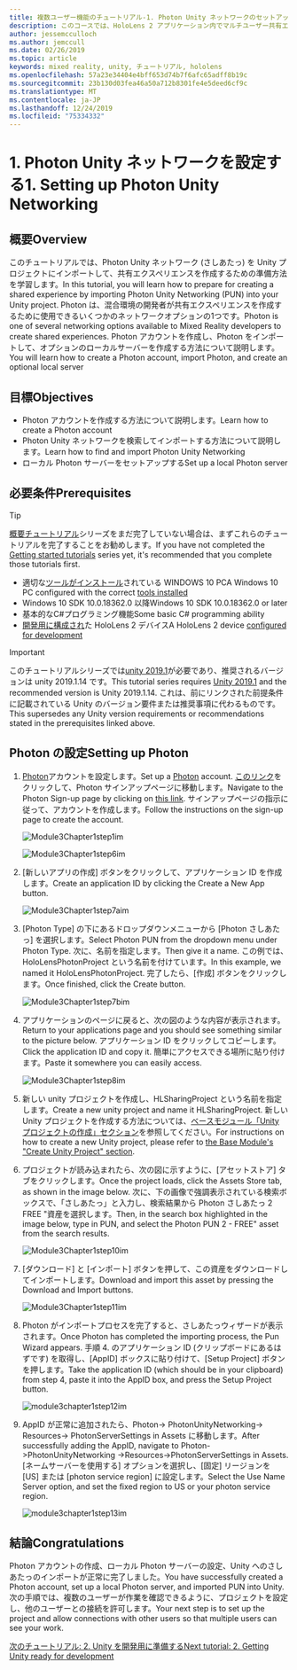 ```yaml
---
title: 複数ユーザー機能のチュートリアル-1. Photon Unity ネットワークのセットアップ
description: このコースでは、HoloLens 2 アプリケーション内でマルチユーザー共有エクスペリエンスを実装する方法について説明します。
author: jessemcculloch
ms.author: jemccull
ms.date: 02/26/2019
ms.topic: article
keywords: mixed reality, unity, チュートリアル, hololens
ms.openlocfilehash: 57a23e34404e4bff653d74b7f6afc65adff8b19c
ms.sourcegitcommit: 23b130d03fea46a50a712b8301fe4e5deed6cf9c
ms.translationtype: MT
ms.contentlocale: ja-JP
ms.lasthandoff: 12/24/2019
ms.locfileid: "75334332"
---
```

# <a name="1-setting-up-photon-unity-networking"></a><span data-ttu-id="bb494-105">1. Photon Unity ネットワークを設定する</span><span class="sxs-lookup"><span data-stu-id="bb494-105">1. Setting up Photon Unity Networking</span></span>

## <a name="overview"></a><span data-ttu-id="bb494-106">概要</span><span class="sxs-lookup"><span data-stu-id="bb494-106">Overview</span></span>

<span data-ttu-id="bb494-107">このチュートリアルでは、Photon Unity ネットワーク (さしあたっ) を Unity プロジェクトにインポートして、共有エクスペリエンスを作成するための準備方法を学習します。</span><span class="sxs-lookup"><span data-stu-id="bb494-107">In this tutorial, you will learn how to prepare for creating a shared experience by importing Photon Unity Networking (PUN) into your Unity project.</span></span> <span data-ttu-id="bb494-108">Photon は、混合環境の開発者が共有エクスペリエンスを作成するために使用できるいくつかのネットワークオプションの1つです。</span><span class="sxs-lookup"><span data-stu-id="bb494-108">Photon is one of several networking options available to Mixed Reality developers to create shared experiences.</span></span> <span data-ttu-id="bb494-109">Photon アカウントを作成し、Photon をインポートして、オプションのローカルサーバーを作成する方法について説明します。</span><span class="sxs-lookup"><span data-stu-id="bb494-109">You will learn how to create a Photon account, import Photon, and create an optional local server</span></span>

## <a name="objectives"></a><span data-ttu-id="bb494-110">目標</span><span class="sxs-lookup"><span data-stu-id="bb494-110">Objectives</span></span>

* <span data-ttu-id="bb494-111">Photon アカウントを作成する方法について説明します。</span><span class="sxs-lookup"><span data-stu-id="bb494-111">Learn how to create a Photon account</span></span>
* <span data-ttu-id="bb494-112">Photon Unity ネットワークを検索してインポートする方法について説明します。</span><span class="sxs-lookup"><span data-stu-id="bb494-112">Learn how to find and import Photon Unity Networking</span></span>
* <span data-ttu-id="bb494-113">ローカル Photon サーバーをセットアップする</span><span class="sxs-lookup"><span data-stu-id="bb494-113">Set up a local Photon server</span></span>

## <a name="prerequisites"></a><span data-ttu-id="bb494-114">必要条件</span><span class="sxs-lookup"><span data-stu-id="bb494-114">Prerequisites</span></span>

>[!TIP]
><span data-ttu-id="bb494-115">[概要チュートリアル](mrlearning-base.md)シリーズをまだ完了していない場合は、まずこれらのチュートリアルを完了することをお勧めします。</span><span class="sxs-lookup"><span data-stu-id="bb494-115">If you have not completed the [Getting started tutorials](mrlearning-base.md) series yet, it's recommended that you complete those tutorials first.</span></span>

* <span data-ttu-id="bb494-116">適切な[ツールがインストール](install-the-tools.md)されている WINDOWS 10 PC</span><span class="sxs-lookup"><span data-stu-id="bb494-116">A Windows 10 PC configured with the correct [tools installed](install-the-tools.md)</span></span>
* <span data-ttu-id="bb494-117">Windows 10 SDK 10.0.18362.0 以降</span><span class="sxs-lookup"><span data-stu-id="bb494-117">Windows 10 SDK 10.0.18362.0 or later</span></span>
* <span data-ttu-id="bb494-118">基本的なC#プログラミング機能</span><span class="sxs-lookup"><span data-stu-id="bb494-118">Some basic C# programming ability</span></span>
* <span data-ttu-id="bb494-119">[開発用に構成され](using-visual-studio.md#enabling-developer-mode)た HoloLens 2 デバイス</span><span class="sxs-lookup"><span data-stu-id="bb494-119">A HoloLens 2 device [configured for development](using-visual-studio.md#enabling-developer-mode)</span></span>

>[!IMPORTANT]
><span data-ttu-id="bb494-120">このチュートリアルシリーズでは<a href="https://unity3d.com/get-unity/download/archive" target="_blank">unity 2019.1</a>が必要であり、推奨されるバージョンは unity 2019.1.14 です。</span><span class="sxs-lookup"><span data-stu-id="bb494-120">This tutorial series requires <a href="https://unity3d.com/get-unity/download/archive" target="_blank">Unity 2019.1</a> and the recommended version is Unity 2019.1.14.</span></span> <span data-ttu-id="bb494-121">これは、前にリンクされた前提条件に記載されている Unity のバージョン要件または推奨事項に代わるものです。</span><span class="sxs-lookup"><span data-stu-id="bb494-121">This supersedes any Unity version requirements or recommendations stated in the prerequisites linked above.</span></span>

## <a name="setting-up-photon"></a><span data-ttu-id="bb494-122">Photon の設定</span><span class="sxs-lookup"><span data-stu-id="bb494-122">Setting up Photon</span></span>

1. <span data-ttu-id="bb494-123">[Photon](https://dashboard.photonengine.com//Account/SignUp)アカウントを設定します。</span><span class="sxs-lookup"><span data-stu-id="bb494-123">Set up a [Photon](https://dashboard.photonengine.com//Account/SignUp) account.</span></span> <span data-ttu-id="bb494-124">[このリンク](https://dashboard.photonengine.com//Account/SignUp)をクリックして、Photon サインアップページに移動します。</span><span class="sxs-lookup"><span data-stu-id="bb494-124">Navigate to the Photon Sign-up page by clicking on [this link](https://dashboard.photonengine.com//Account/SignUp).</span></span> <span data-ttu-id="bb494-125">サインアップページの指示に従って、アカウントを作成します。</span><span class="sxs-lookup"><span data-stu-id="bb494-125">Follow the instructions on the sign-up page to create the account.</span></span>

    ![Module3Chapter1step1im](images/module3chapter1step1im.PNG)

    ![Module3Chapter1step6im](images/module3chapter1step6im.PNG)

2. <span data-ttu-id="bb494-128">[新しいアプリの作成] ボタンをクリックして、アプリケーション ID を作成します。</span><span class="sxs-lookup"><span data-stu-id="bb494-128">Create an application ID by clicking the Create a New App button.</span></span>

    ![Module3Chapter1step7aim](images/module3chapter1step7aim.PNG)

3. <span data-ttu-id="bb494-130">[Photon Type] の下にあるドロップダウンメニューから [Photon さしあたっ] を選択します。</span><span class="sxs-lookup"><span data-stu-id="bb494-130">Select Photon PUN from the dropdown menu under Photon Type.</span></span> <span data-ttu-id="bb494-131">次に、名前を指定します。</span><span class="sxs-lookup"><span data-stu-id="bb494-131">Then give it a name.</span></span> <span data-ttu-id="bb494-132">この例では、HoloLensPhotonProject という名前を付けています。</span><span class="sxs-lookup"><span data-stu-id="bb494-132">In this example, we named it HoloLensPhotonProject.</span></span> <span data-ttu-id="bb494-133">完了したら、[作成] ボタンをクリックします。</span><span class="sxs-lookup"><span data-stu-id="bb494-133">Once finished, click the Create button.</span></span>

    ![Module3Chapter1step7bim](images/module3chapter1step7bim.PNG)

4. <span data-ttu-id="bb494-135">アプリケーションのページに戻ると、次の図のような内容が表示されます。</span><span class="sxs-lookup"><span data-stu-id="bb494-135">Return to your applications page and you should see something similar to the picture below.</span></span> <span data-ttu-id="bb494-136">アプリケーション ID をクリックしてコピーします。</span><span class="sxs-lookup"><span data-stu-id="bb494-136">Click the application ID and copy it.</span></span> <span data-ttu-id="bb494-137">簡単にアクセスできる場所に貼り付けます。</span><span class="sxs-lookup"><span data-stu-id="bb494-137">Paste it somewhere you can easily access.</span></span>  

    ![Module3Chapter1step8im](images/module3chapter1step8im.PNG)

5. <span data-ttu-id="bb494-139">新しい unity プロジェクトを作成し、HLSharingProject という名前を指定します。</span><span class="sxs-lookup"><span data-stu-id="bb494-139">Create a new unity project and name it HLSharingProject.</span></span> <span data-ttu-id="bb494-140">新しい Unity プロジェクトを作成する方法については、[ベースモジュール「Unity プロジェクトの作成」セクション](https://docs.microsoft.com//windows/mixed-reality/mrlearning-base-ch1#create-new-unity-project)を参照してください。</span><span class="sxs-lookup"><span data-stu-id="bb494-140">For instructions on how to create a new Unity project, please refer to [the Base Module's "Create Unity Project" section](https://docs.microsoft.com//windows/mixed-reality/mrlearning-base-ch1#create-new-unity-project).</span></span> 

6. <span data-ttu-id="bb494-141">プロジェクトが読み込まれたら、次の図に示すように、[アセットストア] タブをクリックします。</span><span class="sxs-lookup"><span data-stu-id="bb494-141">Once the project loads, click the Assets Store tab, as shown in the image below.</span></span> <span data-ttu-id="bb494-142">次に、下の画像で強調表示されている検索ボックスで、「さしあたっ」と入力し、検索結果から Photon さしあたっ 2 FREE "資産を選択します。</span><span class="sxs-lookup"><span data-stu-id="bb494-142">Then, in the search box highlighted in the image below, type in PUN, and select the Photon PUN 2 - FREE" asset from the search results.</span></span>

    ![Module3Chapter1step10im](images/module3chapter1step10im.PNG)

7. <span data-ttu-id="bb494-144">[ダウンロード] と [インポート] ボタンを押して、この資産をダウンロードしてインポートします。</span><span class="sxs-lookup"><span data-stu-id="bb494-144">Download and import this asset by pressing the Download and Import buttons.</span></span>

    ![Module3Chapter1step11im](images/module3chapter1step11im.PNG)

8. <span data-ttu-id="bb494-146">Photon がインポートプロセスを完了すると、さしあたっウィザードが表示されます。</span><span class="sxs-lookup"><span data-stu-id="bb494-146">Once Photon has completed the importing process, the Pun Wizard appears.</span></span> <span data-ttu-id="bb494-147">手順 4. のアプリケーション ID (クリップボードにあるはずです) を取得し、[AppID] ボックスに貼り付けて、[Setup Project] ボタンを押します。</span><span class="sxs-lookup"><span data-stu-id="bb494-147">Take the application ID (which should be in your clipboard) from step 4, paste it into the AppID box, and press the Setup Project button.</span></span>

    ![module3chapter1step12im](images/module3chapter1step12im.PNG)

9. <span data-ttu-id="bb494-149">AppID が正常に追加されたら、Photon-> PhotonUnityNetworking-> Resources-> PhotonServerSettings in Assets に移動します。</span><span class="sxs-lookup"><span data-stu-id="bb494-149">After successfully adding the AppID, navigate to Photon->PhotonUnityNetworking ->Resources->PhotonServerSettings in Assets.</span></span> <span data-ttu-id="bb494-150">[ネームサーバーを使用する] オプションを選択し、[固定] リージョンを [US] または [photon service region] に設定します。</span><span class="sxs-lookup"><span data-stu-id="bb494-150">Select the Use Name Server option, and set the fixed region to US or your photon service region.</span></span>

    ![module3chapter1step13im](images/module3chapter1step13im.PNG)

## <a name="congratulations"></a><span data-ttu-id="bb494-152">結論</span><span class="sxs-lookup"><span data-stu-id="bb494-152">Congratulations</span></span>

<span data-ttu-id="bb494-153">Photon アカウントの作成、ローカル Photon サーバーの設定、Unity へのさしあたっのインポートが正常に完了しました。</span><span class="sxs-lookup"><span data-stu-id="bb494-153">You have successfully created a Photon account, set up a local Photon server, and imported PUN into Unity.</span></span> <span data-ttu-id="bb494-154">次の手順では、複数のユーザーが作業を確認できるように、プロジェクトを設定し、他のユーザーとの接続を許可します。</span><span class="sxs-lookup"><span data-stu-id="bb494-154">Your next step is to set up the project and allow connections with other users so that multiple users can see your work.</span></span>

<span data-ttu-id="bb494-155">[次のチュートリアル: 2. Unity を開発用に準備する](mrlearning-sharing(photon)-ch2.md)</span><span class="sxs-lookup"><span data-stu-id="bb494-155">[Next tutorial: 2. Getting Unity ready for development](mrlearning-sharing(photon)-ch2.md)</span></span>
